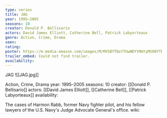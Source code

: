 ```yaml
---
type: series
title: JAG
year: 1995–2005
seasons: 10
creator: Donald P. Bellisario
actors: David James Elliott, Catherine Bell, Patrick Labyorteaux
genre: Action, Crime, Drama
seen:
rating: 
poster: https://m.media-amazon.com/images/M/MV5BYTQxYTUwNDYtMmYyMS00YTEzLWIxYmUtYTM3ZGNmNjdmNmE0XkEyXkFqcGdeQXVyNzgwMTU0MDE@._V1_SX300.jpg
trailer_embed: Could not find trailer.
availability:
---
```

JAG
![[JAG.jpg]]

Action, Crime, Drama
year: 1995–2005
seasons: 10
creator: [[Donald P. Bellisario]]
actors: [[David James Elliott]], [[Catherine Bell]], [[Patrick Labyorteaux]]
availability:

The cases of Harmon Rabb, former Navy fighter pilot, and his fellow lawyers of the U.S. Navy's Judge Advocate General's office.
wiki: 


